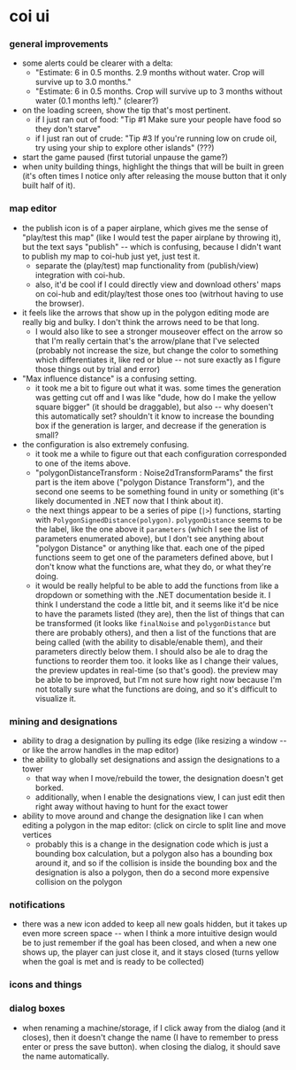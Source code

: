 # coi ui

### general improvements
- some alerts could be clearer with a delta:
	- "Estimate: 6 in 0.5 months. 2.9 months without water. Crop will survive up to 3.0 months."
	- "Estimate: 6 in 0.5 months. Crop will survive up to 3 months without water (0.1 months left)." (clearer?)
- on the loading screen, show the tip that's most pertinent.
	- if I just ran out of food: "Tip #1 Make sure your people have food so they don't starve"
	- if I just ran out of crude: "Tip #3 If you're running low on crude oil, try using your ship to explore other islands" (???)
- start the game paused (first tutorial unpause the game?)
- when unity building things, highlight the things that will be built in green (it's often times I notice only after releasing the mouse button that it only built half of it).

### map editor
- the publish icon is of a paper airplane, which gives me the sense of "play/test this map" (like I would test the paper airplane by throwing it), but the text says "publish" -- which is confusing, because I didn't want to publish my map to coi-hub just yet, just test it.
	- separate the (play/test) map functionality from (publish/view) integration with coi-hub.
	- also, it'd be cool if I could directly view and download others' maps on coi-hub and edit/play/test those ones too (witrhout having to use the browser).
- it feels like the arrows that show up in the polygon editing mode are really big and bulky. I don't think the arrows need to be that long.
	- I would also like to see a stronger mouseover effect on the arrow so that I'm really certain that's the arrow/plane that I've selected (probably not increase the size, but change the color to something which differentiates it, like red or blue -- not sure exactly as I figure those things out by trial and error)
- "Max influence distance" is a confusing setting.
	- it took me a bit to figure out what it was. some times the generation was getting cut off and I was like "dude, how do I make the yellow square bigger" (it should be draggable), but also -- why doesen't this automatically set? shouldn't it know to increase the bounding box if the generation is larger, and decrease if the generation is small?
- the configuration is also extremely confusing.
	- it took me a while to figure out that each configuration corresponded to one of the items above.
	- "polygonDistanceTransform : Noise2dTransformParams" the first part is the item above ("polygon Distance Transform"), and the second one seems to be something found in unity or something (it's likely documented in .NET now that I think about it).
	- the next things appear to be a series of pipe (`|>`) functions, starting with `PolygonSignedDistance(polygon)`. `polygonDistance` seems to be the label, like the one above it `parameters` (which I see the list of parameters enumerated above), but I don't see anything about "polygon Distance" or anything like that. each one of the piped functions seem to get one of the parameters defined above, but I don't know what the functions are, what they do, or what they're doing.
	- it would be really helpful to be able to add the functions from like a dropdown or something with the .NET documentation beside it. I think I understand the code a little bit, and it seems like it'd be nice to have the paramets listed (they are), then the list of things that can be transformed (it looks like `finalNoise` and `polygonDistance` but there are probably others), and then a list of the functions that are being called (with the ability to disable/enable them), and their parameters directly below them. I should also be ale to drag the functions to reorder them too. it looks like as I change their values, the preview updates in real-time (so that's good). the preview may be able to be improved, but I'm not sure how right now because I'm not totally sure what the functions are doing, and so it's difficult to visualize it.


### mining and designations
- ability to drag a designation by pulling its edge (like resizing a window -- or like the arrow handles in the map editor)
- the ability to globally set designations and assign the designations to a tower
	- that way when I move/rebuild the tower, the designation doesn't get borked.
	- additionally, when I enable the designations view, I can just edit then right away without having to hunt for the exact tower
- ability to move around and change the designation like I can when editing a polygon in the map editor: (click on circle to split line and move vertices
	- probably this is a change in the designation code which is just a bounding box calculation, but a polygon also has a bounding box around it, and so if the collision is inside the bounding box and the designation is also a polygon, then do a second more expensive collision on the polygon


### notifications
- there was a new icon added to keep all new goals hidden, but it takes up even more screen space -- when I think a more intuitive design would be to just remember if the goal has been closed, and when a new one shows up, the player can just close it, and it stays closed (turns yellow when the goal is met and is ready to be collected)


### icons and things

### dialog boxes
- when renaming a machine/storage, if I click away from the dialog (and it closes), then it doesn't change the name (I have to remember to press enter or press the save button). when closing the dialog, it should save the name automatically.
